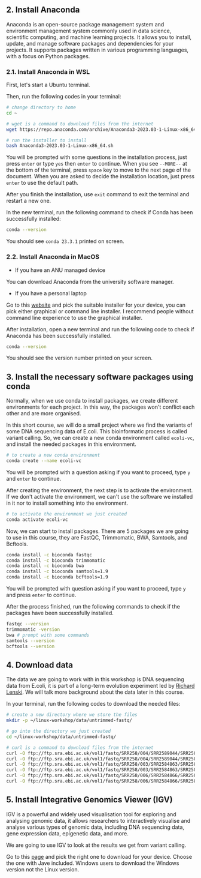 

## 2. Install Anaconda

Anaconda is an open-source package management system and environment management system commonly used in data science, scientific computing, and machine learning projects. It allows you to install, update, and manage software packages and dependencies for your projects. It supports packages written in various programming languages, with a focus on Python packages. 

### 2.1. Install Anaconda in WSL 

First, let's start a Ubuntu terminal. 

Then, run the following codes in your terminal:

```sh
# change directory to home 
cd ~

# wget is a command to download files from the internet
wget https://repo.anaconda.com/archive/Anaconda3-2023.03-1-Linux-x86_64.sh 

# run the installer to install 
bash Anaconda3-2023.03-1-Linux-x86_64.sh 
```

You will be prompted with some questions in the installation process, just press `enter` or type `yes` then `enter` to continue. When you see `--MORE--` at the bottom of the terminal, press `space` key to move to the next page of the document. When you are asked to decide the installation location, just press `enter` to use the default path. 

After you finish the installation, use `exit` command to exit the terminal and restart a new one.

In the new terminal, run the following command to check if Conda has been successfully installed:

```sh
conda --version
```

You should see `conda 23.3.1` printed on screen. 

### 2.2. Install Anaconda in MacOS

* If you have an ANU managed device

You can download Anaconda from the university software manager. 

* If you have a personal laptop

Go to this [website](https://www.anaconda.com/download#downloads) and pick the suitable installer for your device, you can pick either graphical or command line installer. I recommend people without command line experience to use the graphical installer. 

After installation, open a new terminal and run the following code to check if Anaconda has been successfully installed. 

```sh
conda --version 
```

You should see the version number printed on your screen. 

## 3. Install the necessary software packages using conda

Normally, when we use conda to install packages, we create different environments for each project. In this way, the packages won't conflict each other and are more organised. 

In this short course, we will do a small project where we find the variants of some DNA sequencing data of E.coli. This bioinformatic process is called variant calling. So, we can create a new conda environment called `ecoli-vc`, and install the needed packages in this environment. 

```sh
# to create a new conda environment
conda create --name ecoli-vc
```

You will be prompted with a question asking if you want to proceed, type `y` and `enter` to continue. 

After creating the environment, the next step is to activate the environment. If we don't activate the environment, we can't use the software we installed in it nor to install something into the environment. 

```sh
# to activate the environment we just created
conda activate ecoli-vc
```

Now, we can start to install packages. There are 5 packages we are going to use in this course, they are FastQC, Trimmomatic, BWA, Samtools, and Bcftools. 

```sh
conda install -c bioconda fastqc
conda install -c bioconda trimmomatic
conda install -c bioconda bwa
conda install -c bioconda samtools=1.9
conda install -c bioconda bcftools=1.9
```

You will be prompted with question asking if you want to proceed, type `y` and press `enter` to continue. 

After the process finished, run the following commands to check if the packages have been successfully installed. 

```sh
fastqc --version
trimmomatic -version
bwa # prompt with some commands 
samtools --version
bcftools --version
```

## 4. Download data

The data we are going to work with in this workshop is DNA sequencing data from E.coli, it is part of a long-term evolution experiment led by [Richard Lenski](https://en.wikipedia.org/wiki/E._coli_long-term_evolution_experiment). We will talk more background about the data later in this course. 

In your terminal, run the following codes to download the needed files:

```sh
# create a new directory where we store the files 
mkdir -p ~/linux-workshop/data/untrimmed-fastq/

# go into the directory we just created 
cd ~/linux-workshop/data/untrimmed-fastq/ 

# curl is a command to download files from the internet 
curl -O ftp://ftp.sra.ebi.ac.uk/vol1/fastq/SRR258/004/SRR2589044/SRR2589044_1.fastq.gz
curl -O ftp://ftp.sra.ebi.ac.uk/vol1/fastq/SRR258/004/SRR2589044/SRR2589044_2.fastq.gz
curl -O ftp://ftp.sra.ebi.ac.uk/vol1/fastq/SRR258/003/SRR2584863/SRR2584863_1.fastq.gz
curl -O ftp://ftp.sra.ebi.ac.uk/vol1/fastq/SRR258/003/SRR2584863/SRR2584863_2.fastq.gz
curl -O ftp://ftp.sra.ebi.ac.uk/vol1/fastq/SRR258/006/SRR2584866/SRR2584866_1.fastq.gz
curl -O ftp://ftp.sra.ebi.ac.uk/vol1/fastq/SRR258/006/SRR2584866/SRR2584866_2.fastq.gz
```

## 5. Install Integrative Genomics Viewer (IGV)

IGV is a powerful and widely used visualisation tool for exploring and analysing genomic data, it allows researchers to interactively visualise and analyse various types of genomic data, including DNA sequencing data, gene expression data, epigenetic data, and more. 

We are going to use IGV to look at the results we get from variant calling. 

Go to this [page](https://software.broadinstitute.org/software/igv/download) and pick the right one to download for your device. Choose the one with Jave included. Windows users to download the Windows version not the Linux version. 